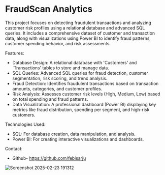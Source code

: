 # FraudScan Analytics

This project focuses on detecting fraudulent transactions and analyzing customer risk profiles using a relational database and advanced SQL queries. It includes a comprehensive dataset of customer and transaction data, along with visualizations using Power BI to identify fraud patterns, customer spending behavior, and risk assessments.

Features:
- Database Design: A relational database  with 'Customers' and 'Transactions' tables to store and manage data.
- SQL Queries: Advanced SQL queries for fraud detection, customer segmentation, risk scoring, and trend analysis.
- Fraud Detection: Identifies fraudulent transactions based on transaction amounts, categories, and customer profiles.
- Risk Analysis: Assesses customer risk levels (High, Medium, Low) based on total spending and fraud patterns.
- Data Visualization: A professional dashboard (Power BI) displaying key metrics like fraud distribution, spending per segment, and high-risk customers.

Technologies Used:

- SQL: For database creation, data manipulation, and analysis.
- Power BI: For creating interactive visualizations and dashboards.

Contact:
- Github- https://github.com/febisarju


![Screenshot 2025-02-23 191312](https://github.com/user-attachments/assets/a07d2883-b39d-4bea-b62a-b8f6343c3856)
